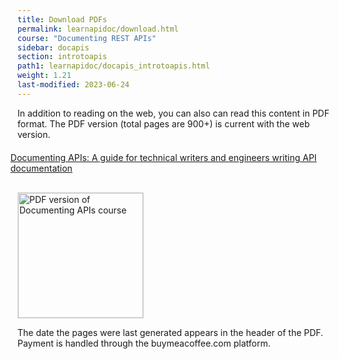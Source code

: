 ```yaml
---
title: Download PDFs
permalink: learnapidoc/download.html
course: "Documenting REST APIs"
sidebar: docapis
section: introtoapis
path1: learnapidoc/docapis_introtoapis.html
weight: 1.21
last-modified: 2023-06-24
---
```



In addition to reading on the web, you can also can read this content in PDF format. The PDF version (total pages are 900+) is current with the web version. 

<ul class="pdfList">
<li><a class="coffee" target="_blank" href="https://www.buymeacoffee.com/learnapidoc/e/146076">Documenting APIs: A guide for technical writers and engineers writing API documentation</a>
</li>
</ul>

<a class="noCrossRef" href="https://www.buymeacoffee.com/learnapidoc/e/146076"><img style="border: 1px solid #dedede; width: 200px" src="{{site.api_media}}/pdfbookthumbdocapis.png" alt="PDF version of Documenting APIs course" /></a>

The date the pages were last generated appears in the header of the PDF. Payment is handled through the buymeacoffee.com platform.

<style>
ul.pdfList li {
list-style-type: none;
margin-left: -35px;
}

ul.pdfList {
margin-bottom: 30px;
margin-top: 20px;
}


i.fa {margin-right: 12px;}

</style>